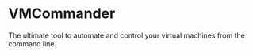 # VMCommander
The ultimate tool to automate and control your virtual machines from the command line.
